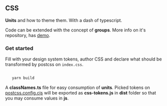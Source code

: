 ## CSS

**Units** and how to theme them. With a dash of typescript. 

Code can be extended with the concept of **groups**. More info on it's repository, has [demo](https://github.com/polmoneys/css-group).

### Get started 

Fill with your design system tokens, author CSS and declare what should be transformed by postcss on `index.css`.  


```bash

   yarn build

```

A **classNames.ts** file for easy consumption of **units**.
Picked tokens on [postcss.config.cjs](https://github.com/polmoneys/boost/tree/master/css/postcss.config.cjs) will be exported as **css-tokens.js** in **dist** folder so that you may consume values in **js**. 